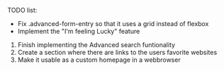 TODO list:

- Fix .advanced-form-entry so that it uses a grid instead of flexbox
- Implement the "I'm feeling Lucky" feature

1. Finish implementing the Advanced search funtionality
2. Create a section where there are links to the users favorite websites
3. Make it usable as a custom homepage in a webbrowser

